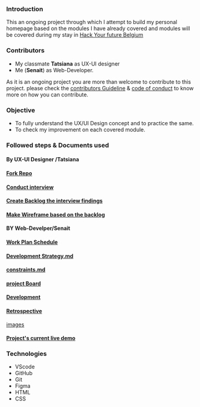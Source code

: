 

### Introduction

This an ongoing  project through which I attempt to build my personal homepage based on the modules I have already covered and modules  will be covered  during my stay in [Hack Your future Belgium ](https://hackyourfuture.be/)

### Contributors

* My classmate **Tatsiana** as UX-UI designer 
* Me (**Senait**) as Web-Developer. 

As it is an ongoing project you are more than welcome to contribute to this project. please check the [contributors Guideline](contributor%20Guidelines.md) & [code of conduct](CODE_OF_CONDUCT.md) to know more on how you can contribute.

### Objective 

  * To fully understand the UX/UI Design concept and to practice the same. 
  * To check my improvement on each covered module.
 
### Followed steps   & Documents used

#### By UX-UI Designer /Tatsiana

#### [Fork Repo](https://github.com/TatsianaRud/Senait-coding.github.io)

#### [Conduct interview](planning/interview.md)

#### [Create Backlog the interview findings](planning/backlog.md)

#### [Make Wireframe based on the backlog](planning/wireframe.png)

#### BY Web-Develper/Senait

#### [Work Plan Schedule](planning/schedule.md)

#### [Development Strategy.md](planning/Development%20strategy.md)

#### [constraints.md](planning/constraints.md)

#### [project Board](https://github.com/Senait-coding/Senait-coding.github.io/projects)

#### [Development](index.html)
#### [Retrospective](planning/retrospective.md)

[images](Seni.1jpg.jpg)

#### [ Project's current live demo](https://senait-coding.github.io/)

### Technologies
* VScode
* GitHub
* Git
* Figma
* HTML
* CSS